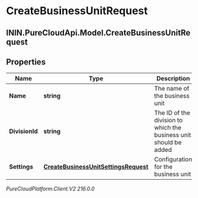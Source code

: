 # CreateBusinessUnitRequest

## ININ.PureCloudApi.Model.CreateBusinessUnitRequest

## Properties

|Name | Type | Description | Notes|
|------------ | ------------- | ------------- | -------------|
| **Name** | **string** | The name of the business unit | |
| **DivisionId** | **string** | The ID of the division to which the business unit should be added | |
| **Settings** | [**CreateBusinessUnitSettingsRequest**](CreateBusinessUnitSettingsRequest) | Configuration for the business unit | |



_PureCloudPlatform.Client.V2 216.0.0_

